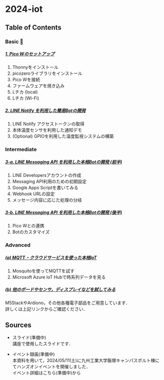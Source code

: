 # 2024-iot

## Table of Contents

### Basic 🔰

##### [1. Pico Wのセットアップ](1-setup.md)

1. Thonnyをインストール
1. picozeroライブラリをインストール
1. Pico Wを接続
1. ファームウェアを焼き込み
1. Lチカ (local)
1. Lチカ (Wi-Fi)

##### [2. LINE Notify を利用した簡易Botの開発](2-simple-bot.md)

1. LINE Notify アクセストークンの取得
1. 本体温度センサを利用した通知デモ
1. (Optional) GPIOを利用した温度監視システムの構築

###  Intermediate

##### [3-a. LINE Messaging API を利用した本格Botの開発 (前半)](3-a-practical-bot.md)

1. LINE Developersアカウントの作成
1. Messaging API利用のための初期設定
1. Google Apps Scriptを書いてみる
1. Webhook URLの設定
1. メッセージ内容に応じた処理の分岐

##### [3-b. LINE Messaging API を利用した本格Botの開発 (後半)](3-b-practical-bot.md)

1. Pico Wとの連携
1. Botのカスタマイズ

### Advanced

##### [(a) MQTT・クラウドサービスを使った本格IoT](4-mqtt.md)

1. Mosquitoを使ってMQTTを試す
1. Microsoft Azure IoT Hubで時系列データを見る

##### [(b) 他のボードやセンサ，ディスプレイなどを試してみる](4-other.md)

M5StackやArdiono，その他各種電子部品をご用意しています．  
詳しくは上記リンクからご確認ください．

## Sources

- スライド(準備中)  
講座で使用したスライドです．

- イベント録画(準備中)  
本資料を用いて，2024/05/11(土)に九州工業大学飯塚キャンパスポルト棟にてハンズオンイベントを開催しました．  
イベント詳細はこちら(準備中)から